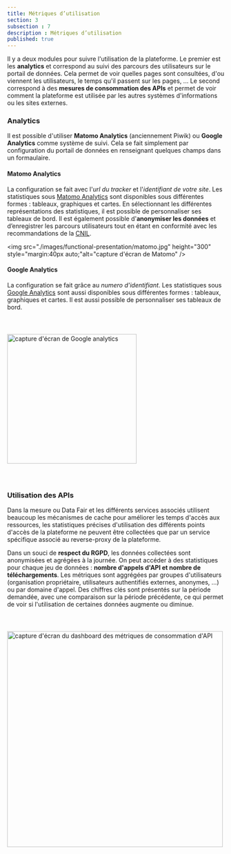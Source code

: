 ```yaml
---
title: Métriques d’utilisation
section: 3
subsection : 7
description : Métriques d’utilisation
published: true
---
```


Il y a deux modules pour suivre l'utilisation de la plateforme. Le premier est les **analytics** et correspond au suivi des parcours des utilisateurs sur le portail de données. Cela permet de voir quelles pages sont consultées, d'ou viennent les utilisateurs, le temps qu'il passent sur les pages, ... Le second correspond à des **mesures de consommation des APIs** et permet de voir comment la plateforme est utilisée par les autres systèmes d'informations ou les sites externes.

### Analytics

Il est possible d'utiliser **Matomo Analytics** (anciennement Piwik) ou **Google Analytics** comme système de suivi. Cela se fait simplement par configuration du portail de données en renseignant quelques champs dans un formaulaire.

#### Matomo Analytics

La configuration se fait avec l'*url du tracker* et l'*identifiant de votre site*. Les statistiques sous [Matomo Analytics](https://fr.matomo.org/) sont disponibles sous différentes formes : tableaux, graphiques et cartes. En sélectionnant les différentes représentations des statistiques, il est possible de  personnaliser ses tableaux de bord. Il est également possible d'**anonymiser les données** et d’enregistrer les parcours utilisateurs tout en étant en conformité avec les recommandations de la [CNIL](https://www.cnil.fr/professionnel).

<img src="./images/functional-presentation/matomo.jpg"
     height="300" style="margin:40px auto;"alt="capture d'écran de Matomo" />

#### Google Analytics

La configuration se fait grâce au *numero d'identifiant*. Les statistiques sous [Google Analytics](https://analytics.google.com/) sont aussi disponibles sous différentes formes : tableaux, graphiques et cartes. Il est aussi possible de personnaliser ses tableaux de bord.

<img src="./images/functional-presentation/google-analytics.jpg"
     height="300" style="margin:40px auto;" alt="capture d'écran de Google analytics" />


### Utilisation des APIs

Dans la mesure ou Data Fair et les différents services associés utilisent beaucoup les mécanismes de cache pour améliorer les temps d'accès aux ressources, les statistiques précises d'utilisation des différents points d'accès de la plateforme ne peuvent être collectées que par un service spécifique associé au reverse-proxy de la plateforme.

Dans un souci de **respect du RGPD**, les données collectées sont anonymisées et agrégées à la journée. On peut accéder à des statistiques pour chaque jeu de données : **nombre d'appels d'API et nombre de téléchargements**. Les métriques sont aggrégées par groupes d'utilisateurs (organisation propriétaire, utilisateurs authentifiés externes, anonymes, ...) ou par domaine d'appel. Des chiffres clés sont présentés sur la période demandée, avec une comparaison sur la période précédente, ce qui permet de voir si l'utilisation de certaines données augmente ou diminue.

<img src="./images/functional-presentation/metrics.jpg"
     height="500" style="margin:40px auto;" alt="capture d'écran du dashboard des métriques de consommation d'API" />
